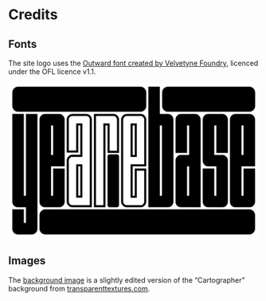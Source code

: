 # Credits

## Fonts

The site logo uses the [Outward font created by Velvetyne Foundry](https://velvetyne.fr/fonts/outward/), licenced under the OFL licence v1.1.

![The site logo; the text "yearebase" in big bold letters.](../res/img/logo.svg)

## Images

The [background image](../res/img/background.png) is a slightly edited version of the “Cartographer” background from [transparenttextures.com](https://www.transparenttextures.com/).
